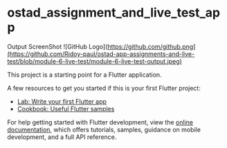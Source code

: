 # ostad_assignment_and_live_test_app

Output ScreenShot
![GitHub Logo](https://github.com/github.png](https://github.com/Ridoy-paul/ostad-app-assignments-and-live-test/blob/module-6-live-test/module-6-live-test-output.jpeg)

This project is a starting point for a Flutter application.

A few resources to get you started if this is your first Flutter project:

- [Lab: Write your first Flutter app](https://docs.flutter.dev/get-started/codelab)
- [Cookbook: Useful Flutter samples](https://docs.flutter.dev/cookbook)

For help getting started with Flutter development, view the
[online documentation](https://docs.flutter.dev/), which offers tutorials,
samples, guidance on mobile development, and a full API reference.
